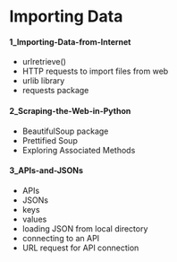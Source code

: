 # Importing Data

#### 1_Importing-Data-from-Internet

- urlretrieve()
- HTTP requests to import files from web
- urlib library
- requests package

#### 2_Scraping-the-Web-in-Python

- BeautifulSoup package
- Prettified Soup
- Exploring Associated Methods

#### 3_APIs-and-JSONs

- APIs
- JSONs
- keys
- values
- loading JSON from local directory
- connecting to an API
- URL request for API connection
